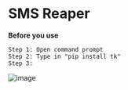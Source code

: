# SMS Reaper
**Before you use**
```
Step 1: Open command prompt
Step 2: Type in "pip install tk"
Step 3: 
```
![image](https://user-images.githubusercontent.com/59234115/155859594-0efed7a3-4b2b-4d5e-b23a-837de812a285.png)
